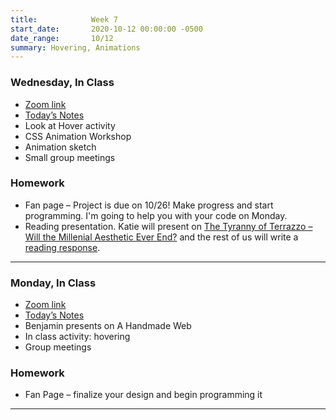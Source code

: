```yaml
---
title:            Week 7
start_date:       2020-10-12 00:00:00 -0500
date_range:       10/12
summary: Hovering, Animations
---
```


### Wednesday, In Class

- [Zoom link](https://zoom.us/j/7047994536?pwd=RThBZ0oyWHd5M2RZcmFNQUVwUFJHUT09)
- [Today&rsquo;s Notes](https://paper.dropbox.com/doc/Penn-Week-7-Animations-Small-Group-Meetings--A9dNy1uVGs~UUQGl~c5bb4IvAQ-f0LrqZ6QFY9dyRouHedwl)
- Look at Hover activity
- CSS Animation Workshop
- Animation sketch
- Small group meetings


### Homework
- Fan page – Project is due on 10/26! Make progress and start programming. I'm going to help you with your code on Monday.
- Reading presentation. Katie will present on [The Tyranny of Terrazzo – Will the Millenial Aesthetic Ever End?](https://www.thecut.com/2020/03/will-the-millennial-aesthetic-ever-end.html) and the rest of us will write a [reading response](https://paper.dropbox.com/doc/UPenn-Art-of-Web-F20-Reading-Reflections--A9BnMxyEDyo2LlvvuxNoUNswAQ-RLgJeYS8OrsbvUNYrsRRT).

---

### Monday, In Class

- [Zoom link](https://zoom.us/j/7047994536?pwd=RThBZ0oyWHd5M2RZcmFNQUVwUFJHUT09)
- [Today&rsquo;s Notes](https://paper.dropbox.com/doc/Penn-Week-7--A9VeetPaVbfThGPn9ikRxXLtAQ-hxfwpf2bfvqqp9ppcB6YK)
- Benjamin presents on A Handmade Web
- In class activity: hovering
- Group meetings


### Homework
- Fan Page – finalize your design and begin programming it

---
